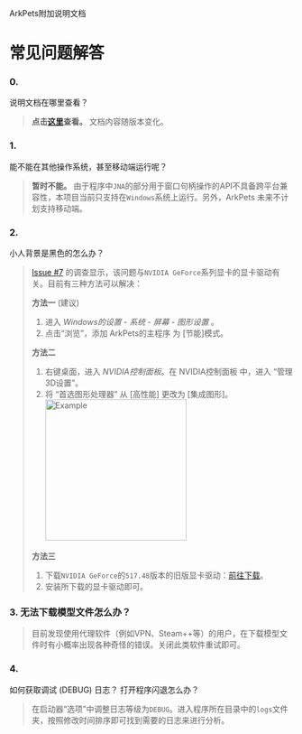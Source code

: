 ArkPets附加说明文档
# 常见问题解答

### 0.
说明文档在哪里查看？
> **点击[这里](../README.md)查看。** 文档内容随版本变化。

### 1.
能不能在其他操作系统，甚至移动端运行呢？
> **暂时不能。** 由于程序中`JNA`的部分用于窗口句柄操作的API不具备跨平台兼容性，本项目当前只支持在`Windows`系统上运行。另外，ArkPets 未来不计划支持移动端。

### 2.
小人背景是黑色的怎么办？
> [Issue #7](https://github.com/isHarryh/Ark-Pets/issues/7) 的调查显示，该问题与`NVIDIA GeForce`系列显卡的显卡驱动有关。目前有三种方法可以解决：
> 
> **方法一** (建议)  
> 1. 进入 *Windows的设置 - 系统 - 屏幕 - 图形设置* 。
> 2. 点击“浏览”，添加 ArkPets的主程序 为 [节能]模式。
> 
> **方法二**  
> 1. 右键桌面，进入 *NVIDIA控制面板*。在 NVIDIA控制面板 中，进入 “管理3D设置”。
> 2. 将 “首选图形处理器” 从 [高性能] 更改为 [集成图形]。
>    <img alt="Example" width="250" src="https://user-images.githubusercontent.com/107977864/221762110-4055576b-d809-4510-bf95-aab914f095de.png">
> 
> **方法三**
> 1. 下载`NVIDIA GeForce`的`517.48`版本的旧版显卡驱动：[前往下载](http://www.nvidia.cn/Download/driverResults.aspx/193319/cn)。
> 2. 安装所下载的显卡驱动即可。

### 3. 无法下载模型文件怎么办？
> 目前发现使用代理软件（例如VPN、Steam++等）的用户，在下载模型文件时有小概率出现各种奇怪的错误。关闭此类软件重试即可。

### 4.
如何获取调试 (DEBUG) 日志？ 打开程序闪退怎么办？
> 在启动器“选项”中调整日志等级为`DEBUG`。进入程序所在目录中的`logs`文件夹，按照修改时间排序即可找到需要的日志来进行分析。
